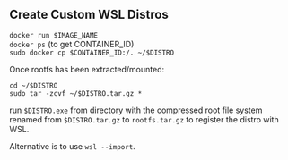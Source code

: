 ## Create Custom WSL Distros

`docker run $IMAGE_NAME` \
`docker ps` (to get CONTAINER_ID) \
`sudo docker cp $CONTAINER_ID:/. ~/$DISTRO`

Once rootfs has been extracted/mounted:

`cd ~/$DISTRO` \
`sudo tar -zcvf ~/$DISTRO.tar.gz *`


run `$DISTRO.exe` from directory with the compressed root file system renamed from `$DISTRO.tar.gz` to `rootfs.tar.gz` to register the distro with WSL.

Alternative is to use `wsl --import`.

